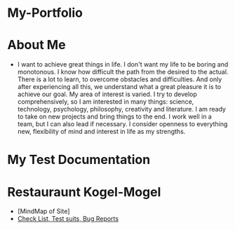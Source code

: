 # My-Portfolio

# About Me
* I want to achieve great things in life. I don't want my life to be boring and monotonous. I know how difficult the path from the desired to the actual. There is a lot to learn, to overcome obstacles and difficulties. And only after experiencing all this, we understand what a great pleasure it is to achieve our goal.
 My area of interest is varied. I try to develop comprehensively, so I am interested in many things: science, technology, psychology, philosophy, creativity and literature. I am ready to take on new projects and bring things to the end. I work well in a team, but I can also lead if necessary. I consider openness to everything new, flexibility of mind and interest in life as my strengths.
# My Test Documentation
# Restauraunt Kogel-Mogel
* [MindMap of Site]
* [Check List, Test suits, Bug Reports](https://docs.google.com/spreadsheets/d/1rbJuZ2KKB4IwOSLjOwzNMA_dUmKxz1ee3P-Z3Vg_p4g/edit?usp=sharing)
